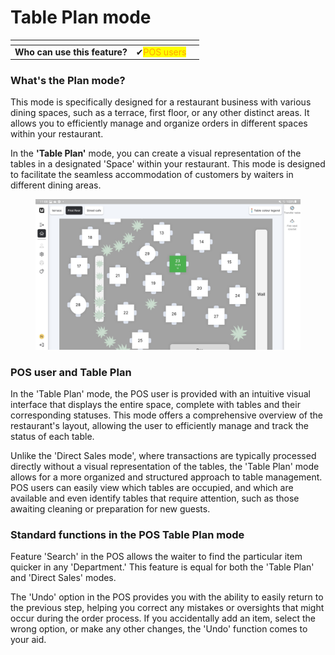 # Table Plan mode

<table data-card-size="large" data-view="cards"><thead><tr><th></th><th></th><th></th></tr></thead><tbody><tr><td><strong>Who can use this feature?</strong></td><td><span data-gb-custom-inline data-tag="emoji" data-code="2714">✔</span><mark style="color:orange;">POS users</mark></td><td></td></tr></tbody></table>

### What's the Plan mode?

This mode is specifically designed for a restaurant business with various dining spaces, such as a terrace, first floor, or any other distinct areas. It allows you to efficiently manage and organize orders in different spaces within your restaurant.

In the **'Table Plan'** mode, you can create a visual representation of the tables in a designated 'Space' within your restaurant. This mode is designed to facilitate the seamless accommodation of customers by waiters in different dining areas.

<figure><img src="../../../.gitbook/assets/display-pos.jpg" alt=""><figcaption></figcaption></figure>

### POS user and Table Plan

In the 'Table Plan' mode, the POS user is provided with an intuitive visual interface that displays the entire space, complete with tables and their corresponding statuses. This mode offers a comprehensive overview of the restaurant's layout, allowing the user to efficiently manage and track the status of each table.

Unlike the 'Direct Sales mode', where transactions are typically processed directly without a visual representation of the tables, the 'Table Plan' mode allows for a more organized and structured approach to table management. POS users can easily view which tables are occupied, and which are available and even identify tables that require attention, such as those awaiting cleaning or preparation for new guests.

### Standard functions in the POS Table Plan mode

Feature 'Search' in the POS allows the waiter to find the particular item quicker in any 'Department.' This feature is equal for both the 'Table Plan' and 'Direct Sales' modes.

The 'Undo' option in the POS provides you with the ability to easily return to the previous step, helping you correct any mistakes or oversights that might occur during the order process. If you accidentally add an item, select the wrong option, or make any other changes, the 'Undo' function comes to your aid.
